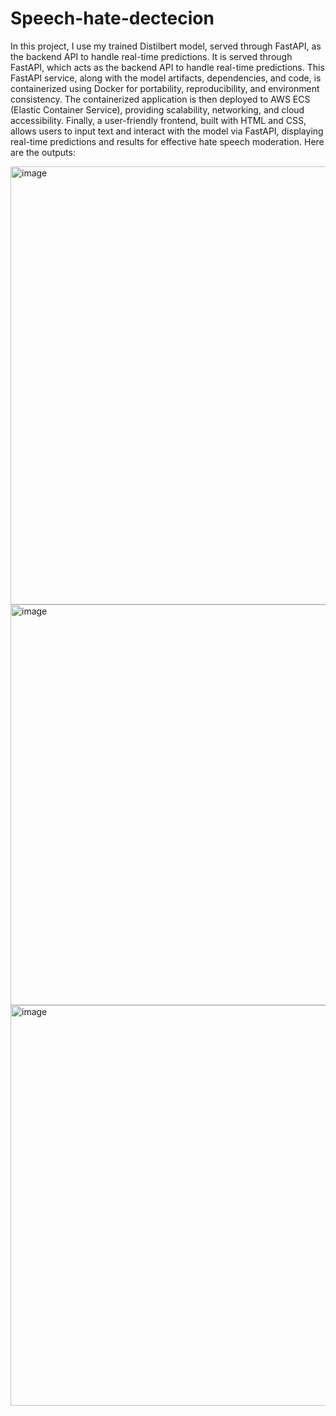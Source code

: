 # Speech-hate-dectecion
In this project, I use my trained Distilbert model, served through FastAPI, as the backend API to handle real-time predictions. It is served through FastAPI, which acts as the backend API to handle real-time predictions. This FastAPI service, along with the model artifacts, dependencies, and code, is containerized using Docker for portability, reproducibility, and environment consistency. The containerized application is then deployed to AWS ECS (Elastic Container Service), providing scalability, networking, and cloud accessibility. Finally, a user-friendly frontend, built with HTML and CSS, allows users to input text and interact with the model via FastAPI, displaying real-time predictions and results for effective hate speech moderation. Here are the outputs:

<img width="701" alt="image" src="https://github.com/user-attachments/assets/5062de4f-495a-46e3-864d-34eebc921e61" />
<img width="641" alt="image" src="https://github.com/user-attachments/assets/3e034c54-5b5c-48a8-aee2-3d536732da2b" />
<img width="641" alt="image" src="https://github.com/user-attachments/assets/bd6605d7-deb1-4063-b161-84280ec0651b" />
